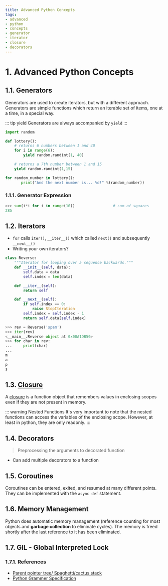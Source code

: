 ```yaml
---
title: Advanced Python Concepts
tags:
- advanced
- python
- concepts
- generator
- iterator
- closure
- decorators
---
```


# 1. Advanced Python Concepts

<TagLinks />

## 1.1. Generators

Generators are used to create iterators, but with a different approach.
Generators are simple functions which return an iterable set of items, one at a time, in a special way.

::: tip yield
Generators are always accompanied by `yield`
:::

```python
import random

def lottery():
    # returns 6 numbers between 1 and 40
    for i in range(6):
        yield random.randint(1, 40)

    # returns a 7th number between 1 and 15
    yield random.randint(1,15)

for random_number in lottery():
       print("And the next number is... %d!" %(random_number))
```

### 1.1.1. Generator Expression

```python
>>> sum(i*i for i in range(10))                 # sum of squares
285
```

## 1.2. Iterators

* `for` calls `iter()`, `__iter__()` which called `next()` and subsequently `__next__()`
* Writing your own iterators?

```python
class Reverse:
    """Iterator for looping over a sequence backwards."""
    def __init__(self, data):
        self.data = data
        self.index = len(data)

    def __iter__(self):
        return self

    def __next__(self):
        if self.index == 0:
            raise StopIteration
        self.index = self.index - 1
        return self.data[self.index]

>>> rev = Reverse('spam')
>>> iter(rev)
<__main__.Reverse object at 0x00A1DB50>
>>> for char in rev:
...     print(char)
...
m
a
p
s
```

## 1.3. [Closure]

A [closure] is a function object that remembers values in enclosing scopes even if they are not present in memory.

::: warning Nested Functions
It's very important to note that the nested functions can access the variables of the enclosing scope.
However, at least in python, they are only readonly.
:::

## 1.4. Decorators

> Preprocessing the arguments to decorated function

* Can add multiple decorators to a function

## 1.5. Coroutines

Coroutines can be entered, exited, and resumed at many different points.
They can be implemented with the `async def` statement.

## 1.6. Memory Management

Python does automatic memory management (reference counting for most objects and **garbage collection**
to eliminate cycles). The memory is freed shortly after the last reference to it has been eliminated.

## 1.7. GIL - Global Interpreted Lock

### 1.7.1. References

* [Parent pointer tree/ Spaghetti/cactus stack](https://en.wikipedia.org/wiki/Parent_pointer_tree)
* [Python Grammer Specification](https://docs.python.org/3/reference/grammar.html)




[closure]: https://en.wikipedia.org/wiki/Closure_(computer_programming)


<Footer />
